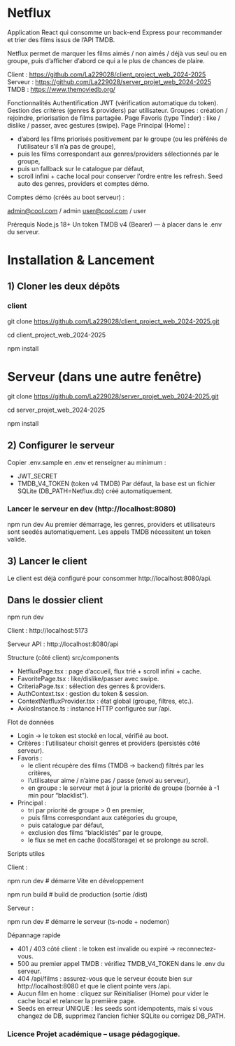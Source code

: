 # Netflux

Application React qui consomme un back-end Express pour recommander et trier des films issus de l’API TMDB.

Netflux permet de marquer les films aimés / non aimés / déjà vus seul ou en groupe, puis d’afficher d’abord ce qui a le plus de chances de plaire.

Client : https://github.com/La229028/client_project_web_2024-2025
Serveur : https://github.com/La229028/server_projet_web_2024-2025
TMDB : https://www.themoviedb.org/

Fonctionnalités
Authentification JWT (vérification automatique du token).
Gestion des critères (genres & providers) par utilisateur.
Groupes : création / rejoindre, priorisation de films partagée.
Page Favoris (type Tinder) : like / dislike / passer, avec gestures (swipe).
Page Principal (Home) :
- d’abord les films priorisés positivement par le groupe (ou les préférés de l’utilisateur s’il n’a pas de groupe),
- puis les films correspondant aux genres/providers sélectionnés par le groupe,
- puis un fallback sur le catalogue par défaut,
- scroll infini + cache local pour conserver l’ordre entre les refresh.
  Seed auto des genres, providers et comptes démo.

Comptes démo (créés au boot serveur) :

admin@cool.com / admin
user@cool.com / user

Prérequis
Node.js 18+
Un token TMDB v4 (Bearer) — à placer dans le .env du serveur.

# Installation & Lancement
## 1) Cloner les deux dépôts
### client

git clone https://github.com/La229028/client_project_web_2024-2025.git

cd client_project_web_2024-2025

npm install
# Serveur (dans une autre fenêtre)
git clone https://github.com/La229028/server_projet_web_2024-2025.git

cd server_projet_web_2024-2025

npm install

## 2) Configurer le serveur
   Copier .env.sample en .env et renseigner au minimum :
- JWT_SECRET
- TMDB_V4_TOKEN (token v4 TMDB)
  Par défaut, la base est un fichier SQLite (DB_PATH=Netflux.db) créé automatiquement.
### Lancer le serveur en dev (http://localhost:8080)
npm run dev
Au premier démarrage, les genres, providers et utilisateurs sont seedés automatiquement.
Les appels TMDB nécessitent un token valide.

## 3) Lancer le client
   Le client est déjà configuré pour consommer http://localhost:8080/api.
## Dans le dossier client
npm run dev

Client : http://localhost:5173

Serveur API : http://localhost:8080/api

Structure (côté client)
src/components
- NetfluxPage.tsx : page d’accueil, flux trié + scroll infini + cache.
- FavoritePage.tsx : like/dislike/passer avec swipe.
- CriteriaPage.tsx : sélection des genres & providers.
- AuthContext.tsx : gestion du token & session.
- ContextNetfluxProvider.tsx : état global (groupe, filtres, etc.).
- AxiosInstance.ts : instance HTTP configurée sur /api.

Flot de données
- Login → le token est stocké en local, vérifié au boot.
- Critères : l’utilisateur choisit genres et providers (persistés côté serveur).
- Favoris :
    * le client récupère des films (TMDB → backend) filtrés par les critères,
    * l’utilisateur aime / n’aime pas / passe (envoi au serveur),
    * en groupe : le serveur met à jour la priorité de groupe (bornée à -1 min pour “blacklist”).
- Principal :
    * tri par priorité de groupe > 0 en premier,
    * puis films correspondant aux catégories du groupe,
    * puis catalogue par défaut,
    * exclusion des films “blacklistés” par le groupe,
    * le flux se met en cache (localStorage) et se prolonge au scroll.

Scripts utiles

Client :

npm run dev        # démarre Vite en développement

npm run build      # build de production (sortie /dist)

Serveur :

npm run dev        # démarre le serveur (ts-node + nodemon)

Dépannage rapide
- 401 / 403 côté client : le token est invalide ou expiré → reconnectez-vous.
- 500 au premier appel TMDB : vérifiez TMDB_V4_TOKEN dans le .env du serveur.
- 404 /api/films : assurez-vous que le serveur écoute bien sur http://localhost:8080 et que le client pointe vers /api.
- Aucun film en home : cliquez sur Réinitialiser (Home) pour vider le cache local et relancer la première page.
- Seeds en erreur UNIQUE : les seeds sont idempotents, mais si vous changez de DB, supprimez l’ancien fichier SQLite ou corrigez DB_PATH.

### Licence Projet académique – usage pédagogique.
